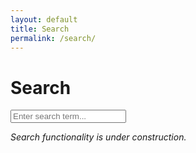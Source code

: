```yaml
---
layout: default
title: Search
permalink: /search/
---
```


# Search

<div id="search-container" class="search-container page-search-container">
  <input type="text" id="search-input" class="search-input" placeholder="Enter search term...">
  <ul id="results-container" class="results-container"></ul>
</div>

<p><em>Search functionality is under construction.</em></p>

<script>
  // Basic placeholder for search functionality
  // We can integrate a library like Simple-Jekyll-Search here later.
  console.log("Search page loaded. Functionality to be added.");
</script> 